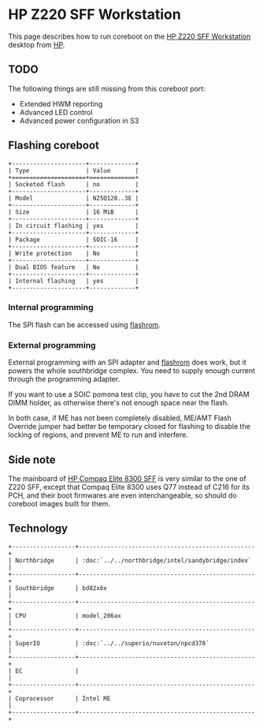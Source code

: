 # HP Z220 SFF Workstation

This page describes how to run coreboot on the [HP Z220 SFF Workstation] desktop
from [HP].

## TODO

The following things are still missing from this coreboot port:

- Extended HWM reporting
- Advanced LED control
- Advanced power configuration in S3

## Flashing coreboot

```{eval-rst}
+---------------------+-------------+
| Type                | Value       |
+=====================+=============+
| Socketed flash      | no          |
+---------------------+-------------+
| Model               | N25Q128..3E |
+---------------------+-------------+
| Size                | 16 MiB      |
+---------------------+-------------+
| In circuit flashing | yes         |
+---------------------+-------------+
| Package             | SOIC-16     |
+---------------------+-------------+
| Write protection    | No          |
+---------------------+-------------+
| Dual BIOS feature   | No          |
+---------------------+-------------+
| Internal flashing   | yes         |
+---------------------+-------------+
```

### Internal programming

The SPI flash can be accessed using [flashrom].

### External programming

External programming with an SPI adapter and [flashrom] does work, but it powers the
whole southbridge complex. You need to supply enough current through the programming adapter.

If you want to use a SOIC pomona test clip, you have to cut the 2nd DRAM DIMM holder, as
otherwise there's not enough space near the flash.

In both case, if ME has not been completely disabled, ME/AMT Flash Override jumper had better
be temporary closed for flashing to disable the locking of regions, and prevent ME to run and
interfere.

## Side note
The mainboard of [HP Compaq Elite 8300 SFF] is very similar to the one of Z220 SFF, except
that Compaq Elite 8300 uses Q77 instead of C216 for its PCH, and their boot firmwares are
even interchangeable, so should do coreboot images built for them.

## Technology

```{eval-rst}
+------------------+--------------------------------------------------+
| Northbridge      | :doc:`../../northbridge/intel/sandybridge/index` |
+------------------+--------------------------------------------------+
| Southbridge      | bd82x6x                                          |
+------------------+--------------------------------------------------+
| CPU              | model_206ax                                      |
+------------------+--------------------------------------------------+
| SuperIO          | :doc:`../../superio/nuvoton/npcd378`             |
+------------------+--------------------------------------------------+
| EC               |                                                  |
+------------------+--------------------------------------------------+
| Coprocessor      | Intel ME                                         |
+------------------+--------------------------------------------------+
```

[HP Z220 SFF Workstation]: https://support.hp.com/za-en/document/c03386950
[HP Compaq Elite 8300 SFF]: https://support.hp.com/us-en/document/c03345460
[HP]: https://www.hp.com/
[flashrom]: https://flashrom.org/Flashrom
